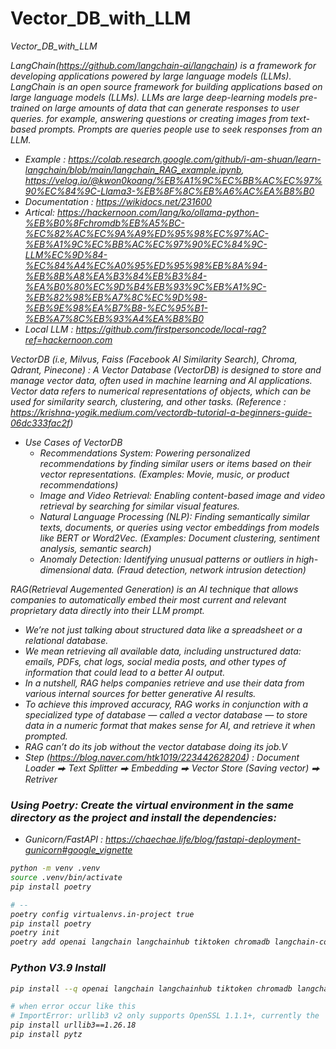 # Vector_DB_with_LLM
<i>Vector_DB_with_LLM

LangChain(https://github.com/langchain-ai/langchain) is a framework for developing applications powered by large language models (LLMs). LangChain is an open source framework for building applications based on large language models (LLMs). LLMs are large deep-learning models pre-trained on large amounts of data that can generate responses to user queries. for example, answering questions or creating images from text-based prompts. Prompts are queries people use to seek responses from an LLM.
- Example : https://colab.research.google.com/github/i-am-shuan/learn-langchain/blob/main/langchain_RAG_example.ipynb, https://velog.io/@kwon0koang/%EB%A1%9C%EC%BB%AC%EC%97%90%EC%84%9C-Llama3-%EB%8F%8C%EB%A6%AC%EA%B8%B0
- Documentation : https://wikidocs.net/231600
- Artical: https://hackernoon.com/lang/ko/ollama-python-%EB%B0%8Fchromdb%EB%A5%BC-%EC%82%AC%EC%9A%A9%ED%95%98%EC%97%AC-%EB%A1%9C%EC%BB%AC%EC%97%90%EC%84%9C-LLM%EC%9D%84-%EC%84%A4%EC%A0%95%ED%95%98%EB%8A%94-%EB%8B%A8%EA%B3%84%EB%B3%84-%EA%B0%80%EC%9D%B4%EB%93%9C%EB%A1%9C-%EB%82%98%EB%A7%8C%EC%9D%98-%EB%9E%98%EA%B7%B8-%EC%95%B1-%EB%A7%8C%EB%93%A4%EA%B8%B0
- Local LLM : https://github.com/firstpersoncode/local-rag?ref=hackernoon.com


VectorDB (i.e, Milvus, Faiss (Facebook AI Similarity Search), Chroma, Qdrant, Pinecone) : A Vector Database (VectorDB) is designed to store and manage vector data, often used in machine learning and AI applications. Vector data refers to numerical representations of objects, which can be used for similarity search, clustering, and other tasks. (Reference : https://krishna-yogik.medium.com/vectordb-tutorial-a-beginners-guide-06dc333fac2f)
- Use Cases of VectorDB
    - Recommendations System: Powering personalized recommendations by finding similar users or items based on their vector representations. (Examples: Movie, music, or product recommendations)
    - Image and Video Retrieval: Enabling content-based image and video retrieval by searching for similar visual features.
    - Natural Language Processing (NLP): Finding semantically similar texts, documents, or queries using vector embeddings from models like BERT or Word2Vec. (Examples: Document clustering, sentiment analysis, semantic search)
    - Anomaly Detection: Identifying unusual patterns or outliers in high-dimensional data. (Fraud detection, network intrusion detection)


RAG(Retrieval Augemented Generation) is an AI technique that allows companies to automatically embed their most current and relevant proprietary data directly into their LLM prompt.
- We’re not just talking about structured data like a spreadsheet or a relational database.
- We mean retrieving all available data, including unstructured data: emails, PDFs, chat logs, social media posts, and other types of information that could lead to a better AI output.
- In a nutshell, RAG helps companies retrieve and use their data from various internal sources for better generative AI results. 
- To achieve this improved accuracy, RAG works in conjunction with a specialized type of database — called a vector database — to store data in a numeric format that makes sense for AI, and retrieve it when prompted.
- RAG can’t do its job without the vector database doing its job.V
- Step (https://blog.naver.com/htk1019/223442628204) : Document Loader ⮕ Text Splitter ⮕ Embedding ⮕ Vector Store (Saving vector) ⮕ Retriver


### Using Poetry: Create the virtual environment in the same directory as the project and install the dependencies:
- Gunicorn/FastAPI : https://chaechae.life/blog/fastapi-deployment-gunicorn#google_vignette
```bash
python -m venv .venv
source .venv/bin/activate
pip install poetry

# --
poetry config virtualenvs.in-project true
pip install poetry
poetry init
poetry add openai langchain langchainhub tiktoken chromadb langchain-community bs4 python-dotenv
```

### Python V3.9 Install
```bash
pip install --q openai langchain langchainhub tiktoken chromadb langchain-community bs4

# when error occur like this
# ImportError: urllib3 v2 only supports OpenSSL 1.1.1+, currently the 'ssl' module is compiled with 'OpenSSL 1.0.2k-fips  26 Jan 2017'. See: https://github.com/urllib3/urllib3/issues/2168
pip install urllib3==1.26.18
pip install pytz
```


</i>
